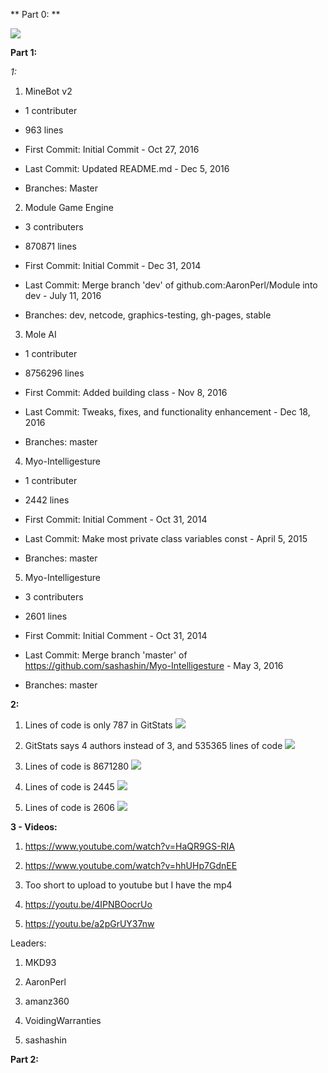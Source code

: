** Part 0: **

![](latex.png)

**Part 1:**


*1:*

1. MineBot v2

* 1 contributer

* 963 lines

* First Commit: Initial Commit - Oct 27, 2016

* Last Commit: Updated README.md - Dec 5, 2016

* Branches: Master


2. Module Game Engine

* 3 contributers

* 870871 lines

* First Commit: Initial Commit - Dec 31, 2014

* Last Commit: Merge branch 'dev' of github.com:AaronPerl/Module into dev - July 11, 2016

* Branches: dev, netcode, graphics-testing, gh-pages, stable


3. Mole AI

* 1 contributer

* 8756296 lines

* First Commit: Added building class - Nov 8, 2016

* Last Commit: Tweaks, fixes, and functionality enhancement  - Dec 18, 2016

* Branches: master


4. Myo-Intelligesture

* 1 contributer

* 2442 lines

* First Commit: Initial Comment - Oct 31, 2014

* Last Commit: Make most private class variables const - April 5, 2015

* Branches: master


5. Myo-Intelligesture

* 3 contributers

* 2601 lines

* First Commit: Initial Comment - Oct 31, 2014

* Last Commit: Merge branch 'master' of https://github.com/sashashin/Myo-Intelligesture - May 3, 2016

* Branches: master


**2:**

1. Lines of code is only 787 in GitStats
![](git1.png)

2. GitStats says 4 authors instead of 3, and 535365 lines of code
![](git2.png)

3. Lines of code is 8671280
![](git3.png)

4. Lines of code is 2445
![](git4.png)

5. Lines of code is 2606
![](git5.png)


**3 - Videos:**

1. https://www.youtube.com/watch?v=HaQR9GS-RIA

2. https://www.youtube.com/watch?v=hhUHp7GdnEE

3. Too short to upload to youtube but I have the mp4

4. https://youtu.be/4IPNBOocrUo

5. https://youtu.be/a2pGrUY37nw


Leaders:

1. MKD93

2. AaronPerl

3. amanz360

4. VoidingWarranties

5. sashashin


**Part 2:**



